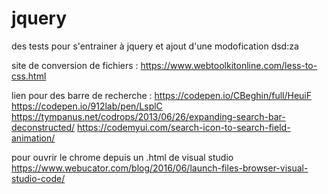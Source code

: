 # jquery
des tests pour s'entrainer à jquery 
et ajout d'une modofication
dsd:za


site de conversion de fichiers : 
        https://www.webtoolkitonline.com/less-to-css.html


lien pour des barre de recherche : 
https://codepen.io/CBeghin/full/HeuiF
https://codepen.io/912lab/pen/LsplC
https://tympanus.net/codrops/2013/06/26/expanding-search-bar-deconstructed/
https://codemyui.com/search-icon-to-search-field-animation/

pour ouvrir le chrome depuis un .html de visual studio
https://www.webucator.com/blog/2016/06/launch-files-browser-visual-studio-code/